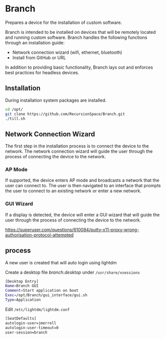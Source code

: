 # Branch

Prepares a device for the installation of custom software.

Branch is intended to be installed on devices that will be remotely located and running custom software. Branch handles the following functions through an installation guide:

- Network connection wizard (wifi, ethernet, bluetooth)
- Install from GitHub or URL

In addition to providing basic functionality, Branch lays out and enforces best practices for headless devices.

## Installation

During installation system packages are installed.

``` BASH
cd /opt/
git clone https://github.com/RecursionSpace/Branch.git
./till.sh
```

## Network Connection Wizard

The first step in the installation process is to connect the device to the network. The network connection wizard will guide the user through the process of connecting the device to the network.

### AP Mode

If supported, the device enters AP mode and broadcasts a network that the user can connect to. The user is then navigated to an interface that prompts the user to connect to an existing network or enter a new network.

### GUI Wizard

If a display is detected, the device will enter a GUI wizard that will guide the user through the process of connecting the device to the network.

https://superuser.com/questions/610084/putty-x11-proxy-wrong-authorisation-protocol-attempted


## process

A new user is created that will auto login using lightdm

Create a desktop file *branch.desktop* under `/usr/share/xsessions`

```BASH
[Desktop Entry]
Name=Branch GUI
Comment=Start application on boot
Exec=/opt/Branch/gui_interface/gui.sh
Type=Application
```

Edit `/etc/lightdm/lightdm.conf`

```BASH
[SeatDefaults]
autologin-user=jmerrell
autologin-user-timeout=0
user-session=branch
```
